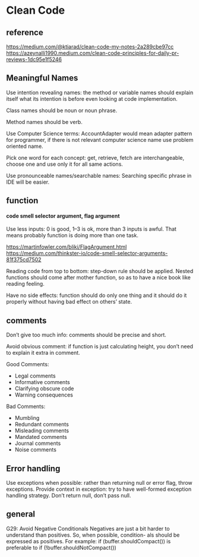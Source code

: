 # Clean Code

## reference

https://medium.com/@ktiarad/clean-code-my-notes-2a289cbe97cc  
https://azeynalli1990.medium.com/clean-code-principles-for-daily-pr-reviews-1dc95e1f5246  

## Meaningful Names

Use intention revealing names: the method or variable names should explain itself what its intention is before even looking at code implementation.

Class names should be noun or noun phrase.

Method names should be verb.

Use Computer Science terms: AccountAdapter would mean adapter pattern for programmer, if there is not relevant computer science name use problem oriented name.

Pick one word for each concept: get, retrieve, fetch are interchangeable, choose one and use only it for all same actions.

Use pronounceable names/searchable names: Searching specific phrase in IDE will be easier.

## function

#### code smell selector argument, flag argument 

Use less inputs: 0 is good, 1–3 is ok, more than 3 inputs is awful. That means probably function is doing more than one task.

https://martinfowler.com/bliki/FlagArgument.html  
https://medium.com/thinkster-io/code-smell-selector-arguments-81f375cd7502  

Reading code from top to bottom: step-down rule should be applied. Nested functions should come after mother function, so as to have a nice book like reading feeling.

Have no side effects: function should do only one thing and it should do it properly without having bad effect on others’ state.

## comments

Don’t give too much info: comments should be precise and short.

Avoid obvious comment: if function is just calculating height, you don’t need to explain it extra in comment.

Good Comments:

- Legal comments
- Informative comments
- Clarifying obscure code
- Warning consequences

Bad Comments:

- Mumbling
- Redundant comments
- Misleading comments
- Mandated comments
- Journal comments
- Noise comments

## Error handling

Use exceptions when possible: rather than returning null or error flag, throw exceptions.
Provide context in exception: try to have well-formed exception handling strategy.
Don’t return null, don’t pass null.

## general

G29: Avoid Negative Conditionals
Negatives are just a bit harder to understand than positives. So, when possible, condition-
als should be expressed as positives. For example:
    if (buffer.shouldCompact())
is preferable to
    if (!buffer.shouldNotCompact())


